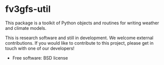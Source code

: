 fv3gfs-util
===========

This package is a toolkit of Python objects and routines for writing weather and climate models.

This is research software and still in development. We welcome external contributions. If you would like to contribute to this project, please get in touch with one of our developers!

* Free software: BSD license
